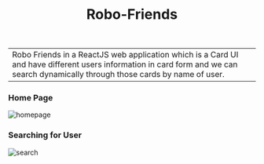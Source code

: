  <h1 align="center"> Robo-Friends </h1> <br>

<table>
	<tr>
		<td>
			Robo Friends in a ReactJS web application which is a Card UI and have different users information in card form and we can search dynamically through those cards by name of user.
		</td>
	</tr>
</table>


### Home Page

![homepage](https://user-images.githubusercontent.com/35633575/48636868-17798f00-e9f2-11e8-9f76-14061bd3f24f.png)

### Searching for User

![search](https://user-images.githubusercontent.com/35633575/48636896-2bbd8c00-e9f2-11e8-9aba-38ce00699f55.png)



